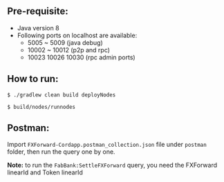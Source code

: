 Pre-requisite:
---

- Java version 8
- Following ports on localhost are available:
    - 5005 ~ 5009 (java debug)
    - 10002 ~ 10012 (p2p and rpc)
    - 10023 10026 10030 (rpc admin ports)
   

How to run:
---

`$ ./gradlew clean build deployNodes`

`$ build/nodes/runnodes`

Postman:
---

Import `FXForward-Cordapp.postman_collection.json` file under `postman` folder,
then run the query one by one.

__Note:__ to run the `FabBank:SettleFXForward` query, you need the FXForward linearId and Token linearId
